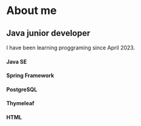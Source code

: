 # About me

## Java junior developer

I have been learning proggraming since April 2023.

#### Java SE
#### Spring Framework
#### PostgreSQL
#### Thymeleaf
#### HTML
